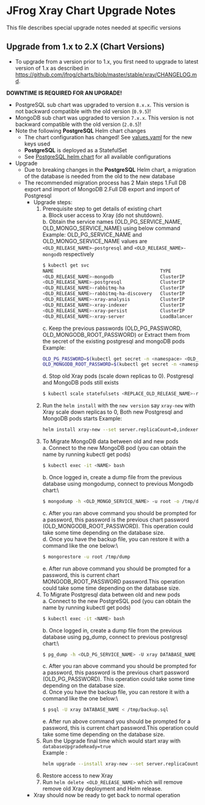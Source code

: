 # JFrog Xray Chart Upgrade Notes
This file describes special upgrade notes needed at specific versions

## Upgrade from 1.x to 2.X (Chart Versions)

* To upgrade from a version prior to 1.x, you first need to upgrade to latest version of 1.x as described in https://github.com/jfrog/charts/blob/master/stable/xray/CHANGELOG.md.

**DOWNTIME IS REQUIRED FOR AN UPGRADE!**
* PostgreSQL sub chart was upgraded to version `8.x.x`. This version is not backward compatible with the old version (`0.9.5`)!
* MongoDB sub chart was upgraded to version `7.x.x`. This version is not backward compatible with the old version (`2.0.5`)!
* Note the following **PostgreSQL** Helm chart changes
  * The chart configuration has changed! See [values.yaml](values.yaml) for the new keys used
  * **PostgreSQL** is deployed as a StatefulSet
  * See [PostgreSQL helm chart](https://hub.helm.sh/charts/stable/postgresql) for all available configurations
* Upgrade
  * Due to breaking changes in the **PostgreSQL** Helm chart, a migration of the database is needed from the old to the new database
  * The recommended migration process has 2 Main steps 1.Full DB export and import of MongoDB 2.Full DB export and import of Postgresql
    * Upgrade steps:
      1. Prerequisite step to get details of existing chart\
       a. Block user access to Xray (do not shutdown).\
       b. Obtain the service names (OLD_PG_SERVICE_NAME, OLD_MONGO_SERVICE_NAME) using below command\
          Example: OLD_PG_SERVICE_NAME and OLD_MONGO_SERVICE_NAME values are `<OLD_RELEASE_NAME>-postgresql` and `<OLD_RELEASE_NAME>-mongodb` respectively
          ```bash
          $ kubectl get svc
          NAME                                       TYPE           CLUSTER-IP       EXTERNAL-IP   PORT(S)                       AGE
          <OLD_RELEASE_NAME>-mongodb                 ClusterIP      10.101.56.69     <none>        27017/TCP                     114m
          <OLD_RELEASE_NAME>-postgresql              ClusterIP      10.101.250.74    <none>        5432/TCP                      114m
          <OLD_RELEASE_NAME>-rabbitmq-ha             ClusterIP      None             <none>        15672/TCP,5672/TCP,4369/TCP   114m
          <OLD_RELEASE_NAME>-rabbitmq-ha-discovery   ClusterIP      None             <none>        15672/TCP,5672/TCP,4369/TCP   114m
          <OLD_RELEASE_NAME>-xray-analysis           ClusterIP      10.104.138.63    <none>        7000/TCP                      114m
          <OLD_RELEASE_NAME>-xray-indexer            ClusterIP      10.106.72.163    <none>        7002/TCP                      114m
          <OLD_RELEASE_NAME>-xray-persist            ClusterIP      10.103.20.33     <none>        7003/TCP                      114m
          <OLD_RELEASE_NAME>-xray-server             LoadBalancer   10.105.121.175   <pending>     80:32326/TCP                  114m
         ```
         c. Keep the previous passwords (OLD_PG_PASSWORD, OLD_MONGODB_ROOT_PASSWORD) or Extract them from the secret of the existing postgresql and mongoDB pods
          Example: 
          ```bash
          OLD_PG_PASSWORD=$(kubectl get secret -n <namespace> <OLD_RELEASE_NAME>-postgresql -o jsonpath="{.data.postgres-password}" | base64 --decode)
          OLD_MONGODB_ROOT_PASSWORD=$(kubectl get secret -n <namespace> <OLD_RELEASE_NAME>-mongodb -o jsonpath="{.data.mongodb-root-password}" | base64 --decode)
          ```
         d. Stop old Xray pods (scale down replicas to 0). Postgresql and MongoDB pods still exists
          ```bash
          $ kubectl scale statefulsets <REPLACE_OLD_RELEASE_NAME>-rabbitmq-ha <REPLACE_OLD_RELEASE_NAME>-xray-analysis <REPLACE_OLD_RELEASE_NAME>-xray-indexer <REPLACE_OLD_RELEASE_NAME>-xray-persist <REPLACE_OLD_RELEASE_NAME>-xray-server --replicas=0
          ```
      2. Run the `helm install`  with the `new version` say `xray-new` with Xray scale down replicas to 0, Both new Postgresql and MongoDB pods starts
          Example:
          ```bash
          helm install xray-new --set server.replicaCount=0,indexer.replicaCount=0,persist.replicaCount=0,analysis.replicaCount=0,rabbitmq-ha.enabled=false center/jfrog/xray
          ```
      3. To Migrate MongoDB data between old and new pods\
          a. Connect to the new MongoDB pod (you can obtain the name by running kubectl get pods)
           ```bash
           $ kubectl exec -it <NAME> bash
           ```
          b. Once logged in, create a dump file from the previous database using mongodump, connect to previous Mongodb chart:\
           ```bash
           $ mongodump -h <OLD_MONGO_SERVICE_NAME> -u root -o /tmp/dump
           ```
          c. After you ran above command you should be prompted for a password, this password is the previous chart password (OLD_MONGODB_ROOT_PASSWORD). This operation could take some time depending on the database size.\
          d. Once you have the backup file, you can restore it with a command like the one below:\
            ```bash
            $ mongorestore -u root /tmp/dump
            ```
          e. After run above command you should be prompted for a password, this is current chart MONGODB_ROOT_PASSWORD password.This operation could  take some time depending on the database size.
      4. To Migrate Postgresql data between old and new pods\
          a. Connect to the new PostgreSQL pod (you can obtain the name by running kubectl get pods)
           ```bash
           $ kubectl exec -it <NAME> bash
           ```
          b. Once logged in, create a dump file from the previous database using pg_dump, connect to previous postgresql chart:\
           ```bash
           $ pg_dump -h <OLD_PG_SERVICE_NAME> -U xray DATABASE_NAME > /tmp/backup.sql
           ```
          c. After you ran above command you should be prompted for a password, this password is the previous chart password (OLD_PG_PASSWORD). This operation could take some time depending on the database size.\
          d. Once you have the backup file, you can restore it with a command like the one below:\
            ```bash
            $ psql -U xray DATABASE_NAME < /tmp/backup.sql
            ```
          e. After run above command you should be prompted for a password, this is current chart password.This operation could  take some time depending on the database size.
      5. Run the Upgrade final time which would start xray with `databaseUpgradeReady=true` \
         Example :
         ```bash
         helm upgrade --install xray-new --set server.replicaCount=1,indexer.replicaCount=1,persist.replicaCount=1,analysis.replicaCount=1,rabbitmq-ha.enabled=true,databaseUpgradeReady=true center/jfrog/xray
         ```
      6. Restore access to new Xray
      7. Run `helm delete <OLD_RELEASE_NAME>` which will remove remove old Xray deployment and Helm release.
    * Xray should now be ready to get back to normal operation